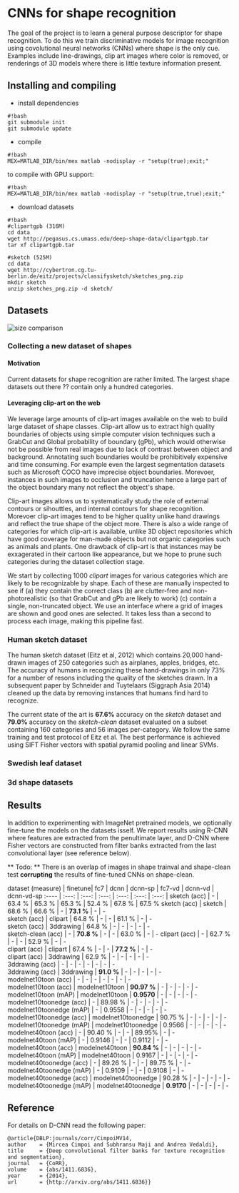 # CNNs for shape recognition

The goal of the project is to learn a general purpose descriptor for shape recognition. To do this we train discriminative models for image recognition using covolutional neural networks (CNNs) where shape is the only cue. Examples include line-drawings, clip art images where color is removed, or renderings of 3D models where there is little texture information present. 

## Installing and compiling

* install dependencies
``` 
#!bash
git submodule init
git submodule update
```
* compile
``` 
#!bash
MEX=MATLAB_DIR/bin/mex matlab -nodisplay -r "setup(true);exit;"
```
to compile with GPU support: 
``` 
#!bash
MEX=MATLAB_DIR/bin/mex matlab -nodisplay -r "setup(true,true);exit;"
```
* download datasets 
```
#!bash
#clipartgpb (316M)
cd data
wget http://pegasus.cs.umass.edu/deep-shape-data/clipartgpb.tar
tar xf clipartgpb.tar

#sketch (525M)
cd data
wget http://cybertron.cg.tu-berlin.de/eitz/projects/classifysketch/sketches_png.zip
mkdir sketch
unzip sketches_png.zip -d sketch/
```
## Datasets
![size comparison](https://dl.dropboxusercontent.com/u/50473730/tmp/dataset.png)

### Collecting a new dataset of shapes

#### Motivation ####
Current datasets for shape recognition are rather limited. The largest shape datasets out there ?? contain only a hundred categories. 

#### Leveraging clip-art on the web ###
We leverage large amounts of clip-art images available on the web to build large dataset of shape classes. Clip-art allow us to extract high quality boundaries of objects using simple computer vision techniques such a GrabCut and Global probability of boundary (gPb), which would otherwise not be possible from real images due to lack of contrast between object and background. Annotating such boundaries would be prohibitively expensive and time consuming. For example even the largest segmentation datasets such as Microsoft COCO have imprecise object boundaries. Morevoer, instances in such images to occlusion and truncation hence a large part of the object boundary many not reflect the object's shape. 

Clip-art images allows us to systematically study the role of external contours or sihouttles, and internal contours for shape recognition. Morevoer clip-art images tend to be higher quality unlike hand drawings and reflect the true shape of the object more. There is also a wide range of categories for which clip-art is available, unlike 3D object repositories which have good coverage for man-made objects but not organic categories such as animals and plants. One drawback of clip-art is that instances may be exxagerated in their cartoon like appearance, but we hope to prune such categories during the dataset collection stage. 

We start by collecting 1000 _clipart_ images for various categories which are likely to be recognizable by shape. Each of these are manually inspected to see if (a) they contain the correct class (b) are clutter-free and non-photorealistic (so that GrabCut and gPb are likely to work) (c) contain a single, non-truncated object. We use an interface where a grid of images are shown and good ones are selected. It takes less than a second to process each image, making this pipeline fast.


### Human sketch dataset

The human sketch dataset (Eitz et al, 2012) which contains 20,000 hand-drawn images of 250 categories such as airplanes, apples, bridges, etc. The accuracy of humans in recognizing these hand-drawings in only 73% for a number of resons including the quality of the sketches drawn. In a subsequent paper by Schneider and Tuytelaars (Siggraph Asia 2014) cleaned up the data by removing instances that humans find hard to recognize.

The current state of the art is **67.6%** accuracy on the _sketch_ dataset and **79.0%** accuracy on the _sketch-clean_ dataset evaluated on a subset containing 160 categories and 56 images per-category. We follow the same training and test protocol of Eitz et al. The best performance is achieved using SIFT Fisher vectors with spatial pyramid pooling and linear SVMs. 

### Swedish leaf dataset

### 3d shape datasets

## Results

In addition to experimenting with ImageNet pretrained models, we optionally fine-tune the models on the datasets isself. We report results using R-CNN where features are extracted from the penultimate layer, and D-CNN where Fisher vectors are constructed from filter banks extracted from the last convolutional layer (see reference below).

** Todo: ** There is an overlap of images in shape trainval and shape-clean test **corrupting** the results of fine-tuned CNNs on shape-clean. 

 dataset (measure) | finetune| fc7 | dcnn | dcnn-sp | fc7-vd | dcnn-vd | dcnn-vd-sp
 :---- | :---: | :---: | :---: | :---: | :---: | :---: |
 sketch (acc) | - | 63.4 % | 65.3 % | 65.3 % | 52.4 % | 67.8 % | 67.5 % 
 sketch (acc) | sketch | 68.6 % | 66.6 % | - | **73.1 %** | - | -  
 sketch (acc) | clipart | 64.8 % | - | - | 61.1 % | - | -  
 sketch (acc) | 3ddrawing | 64.8 % | - | - | - | - | -  
 sketch-clean (acc) | - | **70.8 %** | - | - | 63.0 % | - | - 
 clipart (acc) | - | 62.7 % | - | - | 52.9 % | - | -  
 clipart (acc) | clipart | 67.4 % | - | - | **77.2 %** | - | -  
 clipart (acc) | 3ddrawing | 62.9 % | - | - | - | - | -  
 3ddrawing (acc) | - | - | - | - | - | - | -  
 3ddrawing (acc) | 3ddrawing | **91.0 %** | - | - | - | - | -  
 modelnet10toon (acc) | - | - | - | - | - | - | -  
 modelnet10toon (acc) | modelnet10toon | **90.97 %** | - | - | - | - | -  
 modelnet10toon (mAP) | modelnet10toon | **0.9570** | - | - | - | - | -  
 modelnet10toonedge (acc) | - | 89.98 % | - | - | - | - | -  
 modelnet10toonedge (mAP) | - | 0.9558 | - | - | - | - | -  
 modelnet10toonedge (acc) | modelnet10toonedge | 90.75 % | - | - | - | - | -  
 modelnet10toonedge (mAP) | modelnet10toonedge | 0.9566 | - | - | - | - | -  
 modelnet40toon (acc) | - | 90.40 % | - | - | 89.95% | - | -  
 modelnet40toon (mAP) | - | 0.9146 | - | - | 0.9112 | - | -  
 modelnet40toon (acc) | modelnet40toon | **90.84 %** | - | - | - | - | -  
 modelnet40toon (mAP) | modelnet40toon | 0.9167 | - | - | - | - | -  
 modelnet40toonedge (acc) | - | 89.26 % | - | - | 89.75 % | - | -  
 modelnet40toonedge (mAP) | - | 0.9109 | - | - | 0.9108 | - | -  
 modelnet40toonedge (acc) | modelnet40toonedge | 90.28 % | - | - | - | - | -  
 modelnet40toonedge (mAP) | modelnet40toonedge | **0.9170** | - | - | - | - | -  
 
## Reference

For details on D-CNN read the following paper:

	@article{DBLP:journals/corr/CimpoiMV14,
  	author    = {Mircea Cimpoi and Subhransu Maji and Andrea Vedaldi},
  	title     = {Deep convolutional filter banks for texture recognition and segmentation},
  	journal   = {CoRR},
  	volume    = {abs/1411.6836},
 	year      = {2014},
  	url       = {http://arxiv.org/abs/1411.6836}}